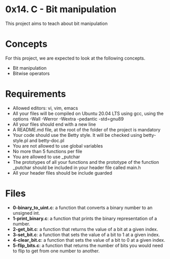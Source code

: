 # 0x14. C - Bit manipulation
This project aims to teach about bit manipulation

# Concepts

For this project, we are expected to look at the following concepts.
- Bit manipulation 
- Bitwise operators 

# Requirements

- Allowed editors: vi, vim, emacs
- All your files will be compiled on Ubuntu 20.04 LTS using gcc, using the options -Wall -Werror -Wextra -pedantic -std=gnu89
- All your files should end with a new line
- A README.md file, at the root of the folder of the project is mandatory
- Your code should use the Betty style. It will be checked using betty-style.pl and betty-doc.pl
- You are not allowed to use global variables
- No more than 5 functions per file
- You are allowed to use _putchar
- The prototypes of all your functions and the prototype of the function _putchar should be included in your header file called main.h
- All your header files should be include guarded

# Files

- **0-binary_to_uint.c**: a function that converts a binary number to an unsigned int.
- **1-print_binary.c**: a function that prints the binary representation of a number.
- **2-get_bit.c**: a function that returns the value of a bit at a given index.
- **3-set_bit.c**: a function that sets the value of a bit to 1 at a given index.
- **4-clear_bit.c**: a function that sets the value of a bit to 0 at a given index.
- **5-flip_bits.c**: a function that returns the number of bits you would need to flip to get from one number to another.
